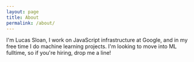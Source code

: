 ```yaml
---
layout: page
title: About
permalink: /about/
---
```


I'm Lucas Sloan, I work on JavaScript infrastructure at Google, and in my free time I do machine learning projects.  I'm looking to move into ML fulltime, so if you're hiring, drop me a line!